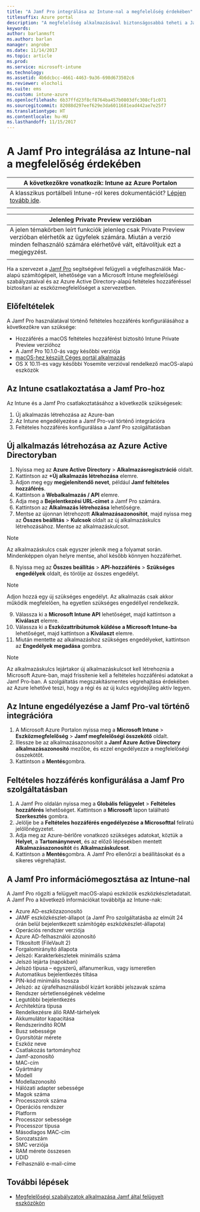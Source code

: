 ```yaml
---
title: "A Jamf Pro integrálása az Intune-nal a megfelelőség érdekében"
titlesuffix: Azure portal
description: "A megfelelőség alkalmazásával biztonságosabbá teheti a Jamf által felügyelt eszközöket."
keywords: 
author: barlanmsft
ms.author: barlan
manager: angrobe
ms.date: 11/14/2017
ms.topic: article
ms.prod: 
ms.service: microsoft-intune
ms.technology: 
ms.assetid: 4b6dcbcc-4661-4463-9a36-698d673502c6
ms.reviewer: elocholi
ms.suite: ems
ms.custom: intune-azure
ms.openlocfilehash: 6b37ffd23f8cf8764ba457b0803dfc308cf1c071
ms.sourcegitcommit: 82088d297eef629e3da6011681ead442ae7e25f7
ms.translationtype: HT
ms.contentlocale: hu-HU
ms.lasthandoff: 11/15/2017
---
```

# <a name="integrate-jamf-pro-with-intune-for-compliance"></a>A Jamf Pro integrálása az Intune-nal a megfelelőség érdekében

|A következőkre vonatkozik: Intune az Azure Portalon |
|--|
|A klasszikus portálbeli Intune-ról keres dokumentációt? [Lépjen tovább ide](/intune/introduction-intune?toc=/intune-classic/toc.json).|
| |

|Jelenleg Private Preview verzióban|
|--|
|A jelen témakörben leírt funkciók jelenleg csak Private Preview verzióban elérhetők az ügyfelek számára. Miután a verzió minden felhasználó számára elérhetővé vált, eltávolítjuk ezt a megjegyzést.|
| |

Ha a szervezet a [Jamf Pro](https://www.jamf.com) segítségével felügyeli a végfelhasználók Mac-alapú számítógépeit, lehetősége van a Microsoft Intune megfelelőségi szabályzataival és az Azure Active Directory-alapú feltételes hozzáféréssel biztosítani az eszközmegfelelőséget a szervezetben.

## <a name="prerequisites"></a>Előfeltételek

A Jamf Pro használatával történő feltételes hozzáférés konfigurálásához a következőkre van szüksége:

- Hozzáférés a macOS feltételes hozzáférést biztosító Intune Private Preview verzióhoz
- A Jamf Pro 10.1.0-ás vagy későbbi verziója
- [macOS-hez készült Céges portál alkalmazás](https://aka.ms/macoscompanyportal)
- OS X 10.11-es vagy későbbi Yosemite verzióval rendelkező macOS-alapú eszközök

## <a name="connecting-intune-to-jamf-pro"></a>Az Intune csatlakoztatása a Jamf Pro-hoz

Az Intune és a Jamf Pro csatlakoztatásához a következők szükségesek:

1. Új alkalmazás létrehozása az Azure-ban
2. Az Intune engedélyezése a Jamf Pro-val történő integrációra
3. Feltételes hozzáférés konfigurálása a Jamf Pro szolgáltatásban

## <a name="create-a-new-application-in-azure-active-directory"></a>Új alkalmazás létrehozása az Azure Active Directoryban

1. Nyissa meg az **Azure Active Directory** > **Alkalmazásregisztráció** oldalt.
2. Kattintson az **+Új alkalmazás létrehozása** elemre.
3. Adjon meg egy **megjelenítendő nevet**, például **Jamf feltételes hozzáférés**.
4. Kattintson a **Webalkalmazás / API** elemre.
5. Adja meg a **Bejelentkezési URL-címet** a Jamf Pro számára.
6. Kattintson az **Alkalmazás létrehozása** lehetőségre.
7. Mentse az újonnan létrehozott **Alkalmazásazonosítót**, majd nyissa meg az **Összes beállítás** > **Kulcsok** oldalt az új alkalmazáskulcs létrehozásához. Mentse az alkalmazáskulcsot.

  > [!NOTE]
  > Az alkalmazáskulcs csak egyszer jelenik meg a folyamat során. Mindenképpen olyan helyre mentse, ahol később könnyen hozzáférhet.

8. Nyissa meg az **Összes beállítás** > **API-hozzáférés**  > **Szükséges engedélyek** oldalt, és törölje az összes engedélyt.

  > [!NOTE]
  > Adjon hozzá egy új szükséges engedélyt. Az alkalmazás csak akkor működik megfelelően, ha egyetlen szükséges engedéllyel rendelkezik.

9.  Válassza ki a **Microsoft Intune API** lehetőséget, majd kattintson a **Kiválaszt** elemre.
10. Válassza ki a **Eszközattribútumok küldése a Microsoft Intune-ba** lehetőséget, majd kattintson a **Kiválaszt** elemre.
11. Miután mentette az alkalmazáshoz szükséges engedélyeket, kattintson az **Engedélyek megadása** gombra.

  > [!NOTE]
  > Az alkalmazáskulcs lejártakor új alkalmazáskulcsot kell létrehoznia a Microsoft Azure-ban, majd frissítenie kell a feltételes hozzáférési adatokat a Jamf Pro-ban. A szolgáltatás megszakításmentes végrehajtása érdekében az Azure lehetővé teszi, hogy a régi és az új kulcs egyidejűleg aktív legyen.

## <a name="enable-intune-to-integrate-with-jamf-pro"></a>Az Intune engedélyezése a Jamf Pro-val történő integrációra

1. A Microsoft Azure Portalon nyissa meg a **Microsoft Intune** > **Eszközmegfelelőség** > **Jamf megfelelőségi összekötő** oldalt.
2. Illessze be az alkalmazásazonosítót a **Jamf Azure Active Directory alkalmazásazonosító** mezőbe, és ezzel engedélyezze a megfelelőségi összekötőt.
3. Kattintson a **Mentés**gombra.

## <a name="configure-conditional-access-in-jamf-pro"></a>Feltételes hozzáférés konfigurálása a Jamf Pro szolgáltatásban

1. A Jamf Pro oldalán nyissa meg a **Globális felügyelet** > **Feltételes hozzáférés** lehetőséget. Kattintson a **Microsoft** lapon található **Szerkesztés** gombra.
2. Jelölje be a **Feltételes hozzáférés engedélyezése a Microsofttal** feliratú jelölőnégyzetet.
3. Adja meg az Azure-bérlőre vonatkozó szükséges adatokat, köztük a **Helyet**, a **Tartománynevet**, és az előző lépésekben mentett **Alkalmazásazonosítót** és **Alkalmazáskulcsot**.
4. Kattintson a **Mentés**gombra. A Jamf Pro ellenőrzi a beállításokat és a sikeres végrehajtást.

## <a name="information-shared-from-jamf-pro-to-intune"></a>A Jamf Pro információmegosztása az Intune-nal

A Jamf Pro rögzíti a felügyelt macOS-alapú eszközök eszközkészletadatait. A Jamf Pro a következő információkat továbbítja az Intune-nak:

* Azure AD-eszközazonosító
* JAMF eszközkészlet-állapot (a Jamf Pro szolgáltatásba az elmúlt 24 órán belül bejelentkezett számítógép eszközkészlet-állapota)
* Operációs rendszer verziója
* Azure AD-felhasználói azonosító
* Titkosított (FileVault 2)
* Forgalomirányító állapota
* Jelszó: Karakterkészletek minimális száma
* Jelszó lejárta (napokban)
* Jelszó típusa – egyszerű, alfanumerikus, vagy ismeretlen
* Automatikus bejelentkezés tiltása
* PIN-kód minimális hossza
* Jelszó: az újrafelhasználásból kizárt korábbi jelszavak száma
* Rendszer sértetlenségének védelme
* Legutóbbi bejelentkezés
* Architektúra típusa
* Rendelkezésre álló RAM-tárhelyek
* Akkumulátor kapacitása
* Rendszerindító ROM
* Busz sebessége
* Gyorsítótár mérete
* Eszköz neve
* Csatlakozás tartományhoz
* Jamf-azonosító
* MAC-cím
* Gyártmány
* Modell
* Modellazonosító
* Hálózati adapter sebessége
* Magok száma
* Processzorok száma
* Operációs rendszer
* Platform
* Processzor sebessége
* Processzor típusa
* Másodlagos MAC-cím
* Sorozatszám
* SMC verziója
* RAM mérete összesen
* UDID
* Felhasználó e-mail-címe

## <a name="next-steps"></a>További lépések

- [Megfelelőségi szabályzatok alkalmazása Jamf által felügyelt eszközökön](conditional-access-assign-jamf.md)
